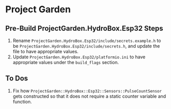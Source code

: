 # Project Garden

## Pre-Build ProjectGarden.HydroBox.Esp32 Steps

1. Rename `ProjectGarden.HydroBox.Esp32/include/secrets.example.h` to be `ProjectGarden.HydroBox.Esp32/include/secrets.h`, and update the file to have appropriate values.
1. Update `ProjectGarden.HydroBox.Esp32/platformio.ini` to have appropriate values under the `build_flags` section.

## To Dos

1. Fix how `ProjectGarden::HydroBox::Esp32::Sensors::PulseCountSensor` gets constructed so that it does not require a static counter variable and function.
